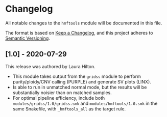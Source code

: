 # Changelog

All notable changes to the `hmftools` module will be documented in this file.

The format is based on [Keep a Changelog](https://keepachangelog.com/en/1.0.0/),
and this project adheres to [Semantic Versioning](https://semver.org/spec/v2.0.0.html).

## [1.0] - 2020-07-29

This release was authored by Laura Hilton.
- This module takes output from the `gridss` module to perform purity/ploidy/CNV calling (PURPLE) and generate SV plots (LINX). 
- Is able to run in unmatched normal mode, but the results will be substantially noisier than on matched samples. 
- For optimal pipeline efficiency, include both `modules/gridss/1.0/gridss.smk` and `modules/hmftools/1.0.smk` in the same Snakefile, with `_hmftools_all` as the target rule. 
